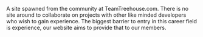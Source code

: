 A site spawned from the community at TeamTreehouse.com. There is no site around to collaborate on projects with other like minded developers who wish to gain experience. The biggest barrier to entry in this career field is experience, our website aims to provide that to our members.